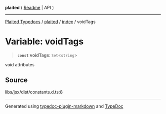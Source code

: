 **plaited** ( [Readme](../../README.md) \| API )

***

[Plaited Typedocs](../../../modules.md) / [plaited](../../modules.md) / [index](../README.md) / voidTags

# Variable: voidTags

> **`const`** **voidTags**: `Set`\<`string`\>

void attributes

## Source

libs/jsx/dist/constants.d.ts:8

***

Generated using [typedoc-plugin-markdown](https://www.npmjs.com/package/typedoc-plugin-markdown) and [TypeDoc](https://typedoc.org/)
